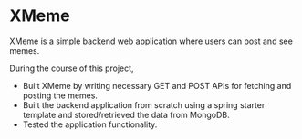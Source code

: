 # XMeme
XMeme is a simple backend web application where users can post and see memes.

During the course of this project,
- Built XMeme by writing necessary GET and POST APIs for fetching and posting the memes.
- Built the backend application from scratch using a spring starter template and stored/retrieved the data from MongoDB.
- Tested the application functionality.
